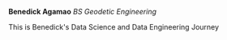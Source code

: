 **Benedick Agamao**
*BS Geodetic Engineering*

This is Benedick's Data Science and Data Engineering Journey

